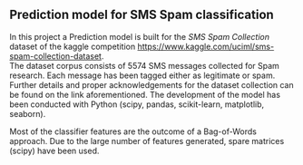 
## Prediction model for SMS Spam classification


In this project a Prediction model is built for the *SMS Spam Collection* dataset of the  kaggle competition  <https://www.kaggle.com/uciml/sms-spam-collection-dataset>.  
The dataset corpus consists of 5574 SMS messages collected for Spam research. Each message has been tagged either as legitimate or spam. Further details and proper acknowledgements for the dataset collection can be found on the link aforementioned. The development of the model has been conducted with Python (scipy, pandas, scikit-learn, matplotlib, seaborn).

Most of the classifier features are the outcome of a Bag-of-Words approach. Due to the large number of features generated, spare matrices (scipy) have been used.

